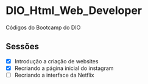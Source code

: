 # DIO_Html_Web_Developer
Códigos do Bootcamp do DIO

## Sessões
- [X] Introdução a criação de websites
- [X] Recriando a página inicial do instagram
- [ ] Recriando a interface da Netflix